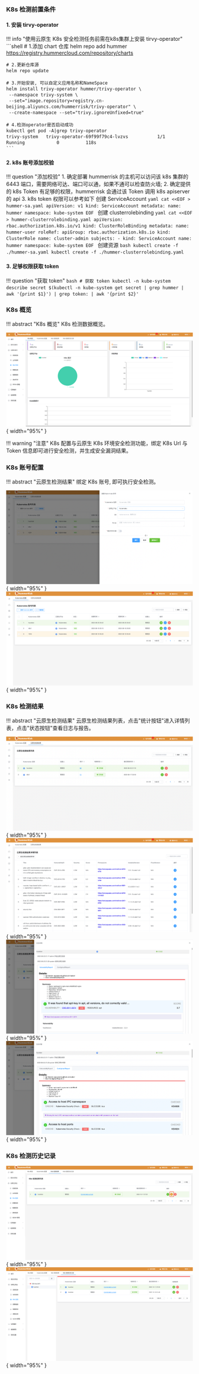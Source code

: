 
### K8s 检测前置条件

#### 1. 安装 tirvy-operator
!!! info "使用云原生 K8s 安全检测任务前需在k8s集群上安装 tirvy-operator"
    ```shell
    # 1.添加 chart 仓库
    helm repo add hummer https://registry.hummercloud.com/repository/charts
    
    # 2.更新仓库源
    helm repo update
    
    # 3.开始安装, 可以自定义应用名称和NameSpace
    helm install trivy-operator hummer/trivy-operator \
     --namespace trivy-system \
     --set="image.repository=registry.cn-beijing.aliyuncs.com/hummerrisk/trivy-operator" \
     --create-namespace --set="trivy.ignoreUnfixed=true"
    
    # 4.检测operator是否启动成功
    kubectl get pod -A|grep trivy-operator
    trivy-system   trivy-operator-69f99f79c4-lvzvs           1/1     Running            0          118s
    ```

#### 2. k8s 账号添加校验

!!! question "添加校验"
    1. 确定部署 hummerrisk 的主机可以访问该 k8s 集群的 6443 端口，需要网络可达、端口可以通，如果不通可以检查防火墙;
    2. 确定提供的 k8s Token 有足够的权限，hummerrisk 会通过该 Token 调用 k8s apiserver 的 api
    3. k8s token 权限可以参考如下
    创建 ServiceAccount
    ```yaml
    cat <<EOF > hummer-sa.yaml
    apiVersion: v1
    kind: ServiceAccount
    metadata:
      name: hummer
      namespace: kube-system
    EOF
    ```
    创建 clusterrolebinding
    ```yaml
    cat <<EOF > hummer-clusterrolebinding.yaml
    apiVersion: rbac.authorization.k8s.io/v1
    kind: ClusterRoleBinding
    metadata:
      name: hummer-user
    roleRef:
      apiGroup: rbac.authorization.k8s.io
      kind: ClusterRole
      name: cluster-admin
    subjects:
      - kind: ServiceAccount
      name: hummer
      namespace: kube-system
    EOF
    ```
    创建资源
    ```bash
    kubectl create -f ./hummer-sa.yaml
    kubectl create -f ./hummer-clusterrolebinding.yaml
    ```

#### 3. 足够权限获取 token
!!! question "获取 token"
    ```bash
    # 获取 token
    kubectl -n kube-system describe secret $(kubectl -n kube-system get secret | grep hummer | awk '{print $1}') | grep token: | awk '{print $2}'
    ```

### K8s 概览

!!! abstract "K8s 概览"
    K8s 检测数据概览。

![K8s 检测](../img/release/0.4.0/k8s.png){ width="95%" }

!!! warning "注意"
    K8s 配置与云原生 K8s 环境安全检测功能，绑定 K8s Url 与 Token 信息即可进行安全检测，并生成安全漏洞结果。

### K8s 账号配置
!!! abstract "云原生检测结果"
    绑定 K8s 账号, 即可执行安全检测。

![K8s](../img/user/k8s1.png){ width="95%" }
![K8s](../img/user/k8s2.png){ width="95%" }

### K8s 检测结果
!!! abstract "云原生检测结果"
    云原生检测结果列表，点击"统计按钮"进入详情列表，点击"状态按钮"查看日志与报告。

![K8s](../img/user/k8s3.png){ width="95%" }
![K8s](../img/user/k8s4.png){ width="95%" }
![K8s](../img/user/k8s5.png){ width="95%" }
![K8s](../img/user/k8s6.png){ width="95%" }

### K8s 检测历史记录

![K8s 检测](../img/release/0.4.0/k8s2.png){ width="95%" }
![K8s 检测](../img/release/0.4.0/k8s3.png){ width="95%" }
